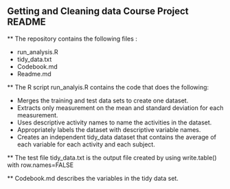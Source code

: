 ## Getting and Cleaning data Course Project README


** The repository contains the following files :


* run_analysis.R
* tidy_data.txt
* Codebook.md
* Readme.md


** The R script run_analyis.R contains the code that does the following:

* Merges the training and test data sets to create one dataset.
* Extracts only measurement on the mean and standard deviation for each measurement.
* Uses descriptive activity names to name the activities in the dataset.
* Appropriately labels the dataset with descriptive variable names.
* Creates an independent tidy_data dataset that contains the average of each     variable for each activity and each subject.


** The test file tidy_data.txt is the output file created by using write.table() with row.names=FALSE

** Codebook.md describes the variables in the tidy data set.
